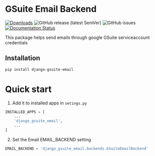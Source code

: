 # GSuite Email Backend

[![Downloads](https://static.pepy.tech/personalized-badge/django-gsuite-email?period=total&units=international_system&left_color=grey&right_color=brightgreen&left_text=Downloads)](https://pepy.tech/project/django-gsuite-email)
![GitHub release (latest SemVer)](https://img.shields.io/github/v/release/slicefox/django-gsuite-email?logoColor=red)
![GitHub issues](https://img.shields.io/github/issues/slicefox/django-gsuite-email)
[![Documentation Status](https://readthedocs.org/projects/django-gsuite-email/badge/?version=latest)](https://django-gsuite-email.readthedocs.io/en/latest/?badge=latest)

This package helps send emails through google GSuite serviceaccount credentials


## Installation
```sh
pip install django-gsuite-email
```

# Quick start

1. Add it to installed apps in `setings.py`
```python
INSTALLED_APPS = [
    ...
    'django_gsuite_email',
    ...
]
```
2. Set the Email EMAIL_BACKEND setting
```python
EMAIL_BACKEND = 'django_gsuite_email.backends.GSuiteEmailBackend'
```